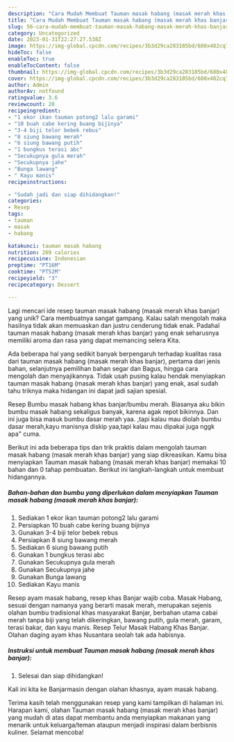 ```yaml
---
description: "Cara Mudah Membuat Tauman masak habang (masak merah khas banjar) yang Mantap"
title: "Cara Mudah Membuat Tauman masak habang (masak merah khas banjar) yang Mantap"
slug: 56-cara-mudah-membuat-tauman-masak-habang-masak-merah-khas-banjar-yang-mantap
category: Uncategorized
date: 2023-01-31T22:27:27.538Z
image: https://img-global.cpcdn.com/recipes/3b3d29ca283185bd/680x482cq70/tauman-masak-habang-masak-merah-khas-banjar-foto-resep-utama.jpg
hideToc: false
enableToc: true
enableTocContent: false
thumbnail: https://img-global.cpcdn.com/recipes/3b3d29ca283185bd/680x482cq70/tauman-masak-habang-masak-merah-khas-banjar-foto-resep-utama.jpg
cover: https://img-global.cpcdn.com/recipes/3b3d29ca283185bd/680x482cq70/tauman-masak-habang-masak-merah-khas-banjar-foto-resep-utama.jpg
author: Admin
authorAv: notfound
ratingvalue: 3.6
reviewcount: 20
recipeingredient:
- "1 ekor ikan tauman potong2 lalu garami"
- "10 buah cabe kering buang bijinya"
- "3-4 biji telor bebek rebus"
- "8 siung bawang merah"
- "6 siung bawang putih"
- "1 bungkus terasi abc"
- "Secukupnya gula merah"
- "Secukupnya jahe"
- "Bunga lawang"
- " Kayu manis"
recipeinstructions:

- "Sudah jadi dan siap dihidangkan!"
categories:
- Resep
tags:
- tauman
- masak
- habang

katakunci: tauman masak habang 
nutrition: 269 calories
recipecuisine: Indonesian
preptime: "PT16M"
cooktime: "PT52M"
recipeyield: "3"
recipecategory: Dessert

---
```





Lagi mencari ide resep tauman masak habang (masak merah khas banjar) yang unik? Cara membuatnya sangat gampang. Kalau salah mengolah maka hasilnya tidak akan memuaskan dan justru cenderung tidak enak. Padahal tauman masak habang (masak merah khas banjar) yang enak seharusnya memiliki aroma dan rasa yang dapat memancing selera Kita.





Ada beberapa hal yang sedikit banyak berpengaruh terhadap kualitas rasa dari tauman masak habang (masak merah khas banjar), pertama dari jenis bahan, selanjutnya pemilihan bahan segar dan Bagus, hingga cara mengolah dan menyajikannya. Tidak usah pusing kalau hendak menyiapkan tauman masak habang (masak merah khas banjar) yang enak,      asal sudah tahu triknya maka hidangan ini dapat jadi sajian spesial.














Resep Bumbu masak habang khas banjar/bumbu merah. Biasanya aku bikin bumbu masak habang sekaligus banyak, karena agak repot bikinnya. Dan ini juga bisa masuk bumbu dasar merah yaa. ,tapi kalau mau diolah bumbu dasar merah,kayu manisnya diskip yaa,tapi kalau mau dipakai juga nggk apa&#34; cuma.






Berikut ini ada beberapa tips dan trik praktis dalam mengolah tauman masak habang (masak merah khas banjar) yang siap dikreasikan. Kamu bisa menyiapkan Tauman masak habang (masak merah khas banjar) memakai 10 bahan dan 0 tahap pembuatan. Berikut ini langkah-langkah untuk membuat hidangannya.

<!--inarticleads1-->

##### Bahan-bahan dan bumbu yang diperlukan dalam menyiapkan Tauman masak habang (masak merah khas banjar):

1. Sediakan 1 ekor ikan tauman potong2 lalu garami
1. Persiapkan 10 buah cabe kering buang bijinya
1. Gunakan 3-4 biji telor bebek rebus
1. Persiapkan 8 siung bawang merah
1. Sediakan 6 siung bawang putih
1. Gunakan 1 bungkus terasi abc
1. Gunakan Secukupnya gula merah
1. Gunakan Secukupnya jahe
1. Gunakan Bunga lawang
1. Sediakan  Kayu manis


Resep ayam masak habang, resep khas Banjar wajib coba. Masak Habang, sesuai dengan namanya yang berarti masak merah, merupakan sejenis olahan bumbu tradisional khas masyarakat Banjar, berbahan utama cabai merah tanpa biji yang telah dikeringkan, bawang putih, gula merah, garam, terasi bakar, dan kayu manis. Resep Telur Masak Habang Khas Banjar. Olahan daging ayam khas Nusantara seolah tak ada habisnya. 

<!--inarticleads2-->

##### Instruksi untuk membuat Tauman masak habang (masak merah khas banjar):


1. Selesai dan siap dihidangkan!

Kali ini kita ke Banjarmasin dengan olahan khasnya, ayam masak habang. 

Terima kasih telah menggunakan resep yang kami tampilkan di halaman ini. Harapan kami, olahan Tauman masak habang (masak merah khas banjar) yang mudah di atas dapat membantu anda menyiapkan makanan yang menarik untuk keluarga/teman ataupun menjadi inspirasi dalam berbisnis kuliner. Selamat mencoba!
